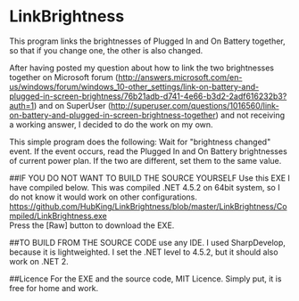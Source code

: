 # LinkBrightness
This program links the brightnesses of Plugged In and On Battery together, so that if you change one, the other is also changed.

After having posted my question about how to link the two brightnesses together
on Microsoft forum (http://answers.microsoft.com/en-us/windows/forum/windows_10-other_settings/link-on-battery-and-plugged-in-screen-brightness/76b21adb-d741-4e66-b3d2-2adf616232b3?auth=1)
and on SuperUser (http://superuser.com/questions/1016560/link-on-battery-and-plugged-in-screen-brightness-together)
and not receiving a working answer, I decided to do the work on my own.

This simple program does the following:
Wait for "brightness changed" event. 
If the event occurs, read the Plugged In and On Battery brightnesses of current power plan.
If the two are different, set them to the same value.

##IF YOU DO NOT WANT TO BUILD THE SOURCE YOURSELF
Use this EXE I have compiled below. This was compiled .NET 4.5.2 on 64bit system, so I do not know it would work on other configurations.
https://github.com/HubKing/LinkBrightness/blob/master/LinkBrightness/Compiled/LinkBrightness.exe <br />
Press the [Raw] button to download the EXE.

##TO BUILD FROM THE SOURCE CODE
use any IDE. I used SharpDevelop, because it is lightweighted. I set the .NET level to 4.5.2, but it should also work on .NET 2.

##Licence
For the EXE and the source code, MIT Licence. Simply put, it is free for home and work.

